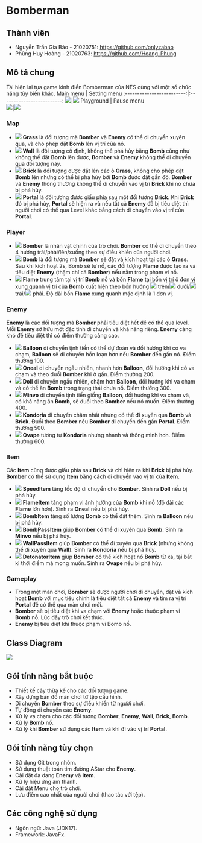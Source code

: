 # Bomberman
## Thành viên
- Nguyễn Trần Gia Bảo - 21020751: https://github.com/onlyzabao
- Phùng Huy Hoàng - 21020763: https://github.com/Hoang-Phung
## Mô tả chung
Tái hiện lại tựa game kinh điển Bomberman của NES cùng với một số chức năng tùy biến khác.
Main menu                  | Setting menu 
:-------------------------:|:-------------------------:
![](res/textures/demo1.png)|![](res/textures/demo2.png)
 Playground                | Pause menu                
 ![](res/textures/demo3.png)|![](res/textures/demo4.png)
### Map
- ![](res/sprites/grass.png) **Grass** là đối tượng mà **Bomber** và **Enemy** có thể di chuyển xuyên qua, và cho phép đặt **Bomb** lên vị trí của nó.
- ![](res/sprites/wall.png) **Wall** là đối tượng cố định, không thể phá hủy bằng **Bomb** cũng như không thể đặt **Bomb** lên được, **Bomber** và **Enemy** không thể di chuyển qua đối tượng này.
- ![](res/sprites/brick.png) **Brick** là đối tượng được đặt lên các ô **Grass**, không cho phép đặt **Bomb** lên nhưng có thể bị phá hủy bởi **Bomb** được đặt gần đó. **Bomber** và **Enemy** thông thường không thể di chuyển vào vị trí **Brick** khi nó chưa bị phá hủy.
- ![](res/sprites/portal.png) **Portal** là đối tượng được giấu phía sau một đối tượng **Brick**. Khi **Brick** đó bị phá hủy, **Portal** sẽ hiện ra và nếu tất cả **Enemy** đã bị tiêu diệt thì người chơi có thể qua Level khác bằng cách di chuyển vào vị trí của **Portal**.
### Player
- ![](res/sprites/player_down.png) **Bomber** là nhân vật chính của trò chơi. **Bomber** có thể di chuyển theo 4 hướng trái/phải/lên/xuống theo sự điều khiển của người chơi.
- ![](res/sprites/bomb.png) **Bomb** là đối tượng mà **Bomber** sẽ đặt và kích hoạt tại các ô **Grass**. Sau khi kích hoạt 2s, Bomb sẽ tự nổ, các đối tượng **Flame** được tạo ra và tiêu diệt **Enemy** (thậm chí cả **Bomber**) nếu nằm trong phạm vi nổ.
- ![](res/sprites/bomb_exploded.png) **Flame** trung tâm tại vị trí **Bomb** nổ và bốn **Flame** tại bốn vị trí ô đơn vị xung quanh vị trí của **Bomb** xuất hiện theo bốn hướng ![](res/sprites/explosion_vertical.png) trên/![](res/sprites/explosion_vertical.png) dưới/![](res/sprites/explosion_horizontal.png) trái/![](res/sprites/explosion_horizontal.png) phải. Độ dài bốn **Flame** xung quanh mặc định là 1 đơn vị.
### Enemy
**Enemy** là các đối tượng mà **Bomber** phải tiêu diệt hết để có thể qua level. Mỗi **Enemy** sở hữu một đặc tính di chuyển và khả năng riêng. **Enemy** càng khó để tiêu diệt thì có điểm thưởng càng cao.
- ![](res/sprites/balloom_left1.png) **Balloon** di chuyển tịnh tiến có thể dự đoán và đổi hướng khi có va chạm, **Balloon** sẽ di chuyển hỗn loạn hơn nếu **Bomber** đến gần nó. Điểm thưởng 100.
- ![](res/sprites/oneal_left1.png) **Oneal** di chuyển ngẫu nhiên, nhanh hơn **Balloon**, đổi hướng khi có va chạm và theo đuổi **Bomber** khi ở gần. Điểm thưởng 200.
- ![](res/sprites/doll_left1.png) **Doll** di chuyển ngẫu nhiên, chậm hơn **Balloon**, đổi hướng khi va chạm và có thể ăn **Bomb** trong trạng thái chưa nổ. Điểm thưởng 300.
- ![](res/sprites/minvo_left1.png) **Minvo** di chuyển tịnh tiến giống **Balloon**, đổi hướng khi va chạm và, có khả năng ăn **Bomb**, sẽ đuổi theo **Bomber** nếu nó muốn. Điểm thưởng 400.
- ![](res/sprites/kondoria_left1.png) **Kondoria** di chuyển chậm nhất nhưng có thể đi xuyên qua **Bomb** và **Brick**. Đuổi theo **Bomber** nếu **Bomber** di chuyển đến gần **Portal**. Điểm thưởng 500.
- ![](res/sprites/ovape_left.png) **Ovape** tương tự **Kondoria** nhưng nhanh và thông minh hơn. Điểm thưởng 600.
### Item
Các **Item** cũng được giấu phía sau **Brick** và chỉ hiện ra khi **Brick** bị phá hủy. **Bomber** có thể sử dụng **Item** bằng cách di chuyển vào vị trí của **Item**.
- ![](res/sprites/powerup_speed.png) **SpeedItem** tăng tốc độ di chuyển cho **Bomber**. Sinh ra **Doll** nếu bị phá hủy.
- ![](res/sprites/powerup_flames.png) **FlameItem** tăng phạm vi ảnh hưởng của **Bomb** khi nổ (độ dài các **Flame** lớn hơn). Sinh ra **Oneal** nếu bị phá hủy.
- ![](res/sprites/powerup_bombs.png) **BombItem** tăng số lượng **Bomb** có thể đặt thêm. Sinh ra **Balloon** nếu bị phá hủy.
- ![](res/sprites/powerup_bombpass.png) **BombPassItem** giúp **Bomber** có thể đi xuyên qua **Bomb**. Sinh ra **Minvo** nếu bị phá hủy.
- ![](res/sprites/powerup_wallpass.png) **WallPassItem** giúp **Bomber** có thể đi xuyên qua **Brick** (nhưng không thể đi xuyên qua **Wall**). Sinh ra **Kondoria** nếu bị phá hủy.
- ![](res/sprites/powerup_detonator.png) **DetonatorItem** giúp **Bomber** có thể kích hoạt nổ **Bomb** từ xa, tại bất kì thời điểm mà mong muốn. Sinh ra **Ovape** nếu bị phá hủy.
### Gameplay
- Trong một màn chơi, **Bomber** sẽ được người chơi di chuyển, đặt và kích hoạt **Bomb** với mục tiêu chính là tiêu diệt tất cả **Enemy** và tìm ra vị trí **Portal** để có thể qua màn chơi mới.
- **Bomber** sẽ bị tiêu diệt khi va chạm với **Enemy** hoặc thuộc phạm vi **Bomb** nổ. Lúc đấy trò chơi kết thúc.
- **Enemy** bị tiêu diệt khi thuộc phạm vi Bomb nổ.
## Class Diagram
![](res/textures/Diagram.png)
## Gói tính năng bắt buộc
- Thiết kế cây thừa kế cho các đối tượng game.
- Xây dựng bản đồ màn chơi từ tệp cấu hình.			
- Di chuyển **Bomber** theo sự điều khiển từ người chơi.
- Tự động di chuyển các **Enemy**.
- Xử lý va chạm cho các đối tượng **Bomber**, **Enemy**, **Wall**, **Brick**, **Bomb**.
- Xử lý **Bomb** nổ.
- Xử lý khi **Bomber** sử dụng các **Item** và khi đi vào vị trí **Portal**.
## Gói tính năng tùy chọn
- Sử dụng Git trong nhóm.
- Sử dụng thuật toán tìm đường AStar cho **Enemy**.
- Cài đặt đa dạng **Enemy** và **Item**.
- Xử lý hiệu ứng âm thanh.
- Cài đặt Menu cho trò chơi.
- Lưu điểm cao nhất của người chơi (thao tác với tệp).
## Các công nghệ sử dụng
- Ngôn ngữ: Java (JDK17).
- Framework: JavaFx.
